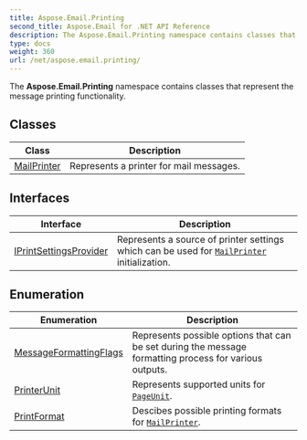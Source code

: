```yaml
---
title: Aspose.Email.Printing
second_title: Aspose.Email for .NET API Reference
description: The Aspose.Email.Printing namespace contains classes that represent the message printing functionality
type: docs
weight: 360
url: /net/aspose.email.printing/
---
```

The **Aspose.Email.Printing** namespace contains classes that represent the message printing functionality.

## Classes

| Class | Description |
| --- | --- |
| [MailPrinter](./mailprinter/) | Represents a printer for mail messages. |
## Interfaces

| Interface | Description |
| --- | --- |
| [IPrintSettingsProvider](./iprintsettingsprovider/) | Represents a source of printer settings which can be used for [`MailPrinter`](../aspose.email.printing/mailprinter/) initialization. |
## Enumeration

| Enumeration | Description |
| --- | --- |
| [MessageFormattingFlags](./messageformattingflags/) | Represents possible options that can be set during the message formatting process for various outputs. |
| [PrinterUnit](./printerunit/) | Represents supported units for [`PageUnit`](../aspose.email.printing/mailprinter/pageunit/). |
| [PrintFormat](./printformat/) | Descibes possible printing formats for [`MailPrinter`](../aspose.email.printing/mailprinter/). |


